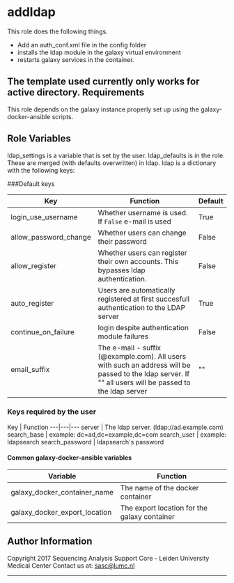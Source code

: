 addldap
=========

This role does the following things.
- Add an auth_conf.xml file in the config folder
- installs the ldap module in the galaxy virtual environment
- restarts galaxy services in the container.

The template used currently only works for active directory.
Requirements
------------

This role depends on the galaxy instance properly set up using the galaxy-docker-ansible
scripts. 

Role Variables
--------------

ldap_settings is a variable that is set by the user. ldap_defaults is in the role. These are merged (with defaults overwritten)
in ldap. ldap is a dictionary with the following keys:

###Default keys

Key | Function | Default
---|---|---
login_use_username | Whether username is used. If `False` e-mail is used | True
allow_password_change | Whether users can change their password | False
allow_register | Whether users can register their own accounts. This bypasses ldap authentication. | False
auto_register | Users are automatically registered at first succesfull authentication to the LDAP server | True
continue_on_failure |  login despite authentication module failures | False
email_suffix | The e-mail - suffix  (@example.com). All users with such an address will be passed to the ldap server. If "" all users will be passed to the ldap server | ""

### Keys required by the user
Key | Function 
---|---|---
server | The ldap server. (ldap://ad.example.com)
search_base | example: dc=ad,dc=example,dc=com
search_user | example: ldapsearch
search_password | ldapsearch's password

#### Common galaxy-docker-ansible variables
Variable | Function
---|---
galaxy_docker_container_name | The name of the docker container
galaxy_docker_export_location | The export location for the galaxy container


Author Information
------------------

Copyright 2017 Sequencing Analysis Support Core - Leiden University Medical Center
Contact us at: sasc@lumc.nl 
****
